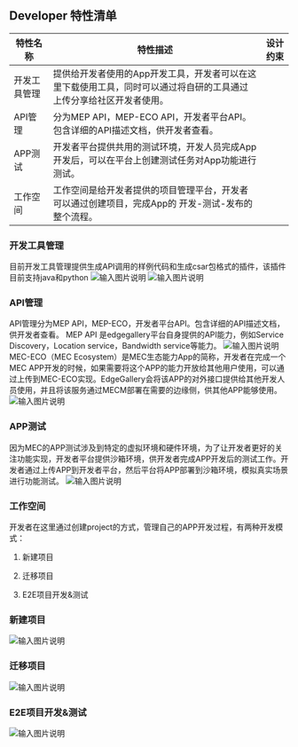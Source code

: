 Developer 特性清单
----
| **特性名称** | **特性描述** | **设计约束** |
| --- | --- | --- |
| 开发工具管理 | 提供给开发者使用的App开发工具，开发者可以在这里下载使用工具，同时可以通过将自研的工具通过上传分享给社区开发者使用。 |     |
| API管理 | 分为MEP API，MEP-ECO API，开发者平台API。包含详细的API描述文档，供开发者查看。 |     |
| APP测试 | 开发者平台提供共用的测试环境，开发人员完成App开发后，可以在平台上创建测试任务对App功能进行测试。 |     |
| 工作空间 | 工作空间是给开发者提供的项目管理平台，开发者可以通过创建项目，完成App的 开发-测试-发布的整个流程。 |     |


### 开发工具管理
目前开发工具管理提供生成API调用的样例代码和生成csar包格式的插件，该插件目前支持java和python
![输入图片说明](https://images.gitee.com/uploads/images/2020/0915/102647_b152d7a0_7625288.png "屏幕截图.png")
![输入图片说明](https://images.gitee.com/uploads/images/2020/0915/102728_cf6461eb_7625288.png "屏幕截图.png")


### API管理
API管理分为MEP API，MEP-ECO，开发者平台API。包含详细的API描述文档，供开发者查看。
MEP API 是edgegallery平台自身提供的API能力，例如Service Discovery，Location service，Bandwidth service等能力。
![输入图片说明](https://images.gitee.com/uploads/images/2020/0915/104859_37db27fd_7625288.png "屏幕截图.png")
MEC-ECO（MEC Ecosystem）是MEC生态能力App的简称，开发者在完成一个MEC APP开发的时候，如果需要将这个APP的能力开放给其他用户使用，可以通过上传到MEC-ECO实现。EdgeGallery会将该APP的对外接口提供给其他开发人员使用，并且将该服务通过MECM部署在需要的边缘侧，供其他APP能够使用。
![输入图片说明](https://images.gitee.com/uploads/images/2020/0915/104956_583ee8c1_7625288.png "屏幕截图.png")
### APP测试

因为MEC的APP测试涉及到特定的虚拟环境和硬件环境，为了让开发者更好的关注功能实现，开发者平台提供沙箱环境，供开发者完成APP开发后的测试工作。开发者通过上传APP到开发者平台，然后平台将APP部署到沙箱环境，模拟真实场景进行功能测试。
![输入图片说明](https://images.gitee.com/uploads/images/2020/0709/151550_b85ad7aa_5504908.png "Upload and Test APP.png")

### 工作空间

开发者在这里通过创建project的方式，管理自己的APP开发过程，有两种开发模式：

1.  新建项目
    
2.  迁移项目
    
3.  E2E项目开发&测试
    

### 新建项目

![输入图片说明](https://images.gitee.com/uploads/images/2020/0709/151620_bba2e06c_5504908.png "create new project.png")

### 迁移项目

![输入图片说明](https://images.gitee.com/uploads/images/2020/0709/151705_5f70f0aa_5504908.png "Migration project.png")

### E2E项目开发&测试

![输入图片说明](https://images.gitee.com/uploads/images/2020/0709/151718_06af66ac_5504908.png "E2E Create Project Copy.png")
